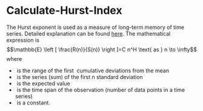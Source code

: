# Calculate-Hurst-Index  
The Hurst exponent is used as a measure of long-term memory of time series. Detailed explanation can be found [here](https://en.wikipedia.org/wiki/Hurst_exponent). The mathematical  expression  is  $$\mathbb{E} \left [ \frac{R(n)}{S(n)} \right ]=C n^H  \text{  as } n \to \infty$$
where
* <math>R(n)</math> is the range of the first <math>n</math> cumulative deviations from the mean
* <math>S(n)</math> is the series (sum) of the first n standard deviation
* <math>\mathbb{E} [x]</math> is the expected value
* <math>n</math> is the time span of the observation (number of data points in a time series)
* <math>C</math> is a constant.
